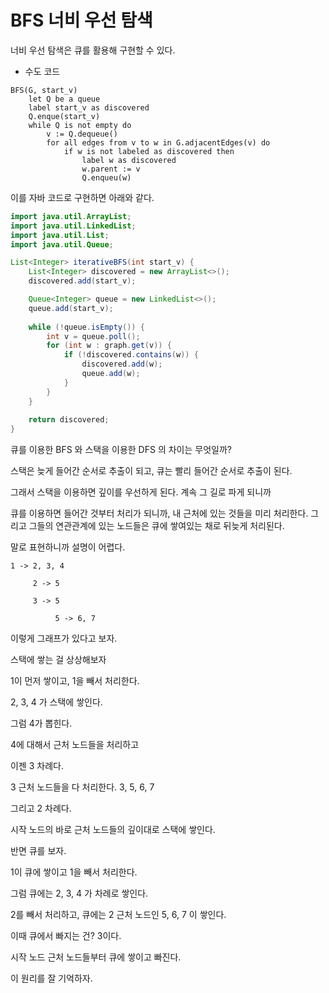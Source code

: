 # BFS 너비 우선 탐색

너비 우선 탐색은 큐를 활용해 구현할 수 있다.

* 수도 코드

```
BFS(G, start_v)
    let Q be a queue
    label start_v as discovered
    Q.enque(start_v)
    while Q is not empty do
        v := Q.dequeue()
        for all edges from v to w in G.adjacentEdges(v) do
            if w is not labeled as discovered then
                label w as discovered
                w.parent := v
                Q.enqueu(w)
```

이를 자바 코드로 구현하면 아래와 같다.

```java
import java.util.ArrayList;
import java.util.LinkedList;
import java.util.List;
import java.util.Queue;

List<Integer> iterativeBFS(int start_v) {
    List<Integer> discovered = new ArrayList<>();
    discovered.add(start_v);

    Queue<Integer> queue = new LinkedList<>();
    queue.add(start_v);
    
    while (!queue.isEmpty()) {
        int v = queue.poll();
        for (int w : graph.get(v)) {
            if (!discovered.contains(w)) {
                discovered.add(w);
                queue.add(w);
            }
        }
    }
    
    return discovered;
}
```

큐를 이용한 BFS 와 스택을 이용한 DFS 의 차이는 무엇일까?

스택은 늦게 들어간 순서로 추출이 되고, 큐는 빨리 들어간 순서로 추출이 된다.

그래서 스택을 이용하면 깊이를 우선하게 된다. 계속 그 길로 파게 되니까

큐를 이용하면 들어간 것부터 처리가 되니까, 내 근처에 있는 것들을 미리 처리한다.
그리고 그들의 연관관계에 있는 노드들은 큐에 쌓여있는 채로 뒤늦게 처리된다.

말로 표현하니까 설명이 어렵다.

```
1 -> 2, 3, 4

     2 -> 5

     3 -> 5

          5 -> 6, 7

```

이렇게 그래프가 있다고 보자.

스택에 쌓는 걸 상상해보자

1이 먼저 쌓이고, 1을 빼서 처리한다.

2, 3, 4 가 스택에 쌓인다.

그럼 4가 뽑힌다.

4에 대해서 근처 노드들을 처리하고

이젠 3 차례다.

3 근처 노드들을 다 처리한다. 3, 5, 6, 7

그리고 2 차례다.

시작 노드의 바로 근처 노드들의 깊이대로 스택에 쌓인다.

반면 큐를 보자.

1이 큐에 쌓이고 1을 빼서 처리한다.

그럼 큐에는 2, 3, 4 가 차례로 쌓인다.

2를 빼서 처리하고, 큐에는 2 근처 노드인 5, 6, 7 이 쌓인다.

이때 큐에서 빠지는 건? 3이다. 

시작 노드 근처 노드들부터 큐에 쌓이고 빠진다.

이 원리를 잘 기억하자.


